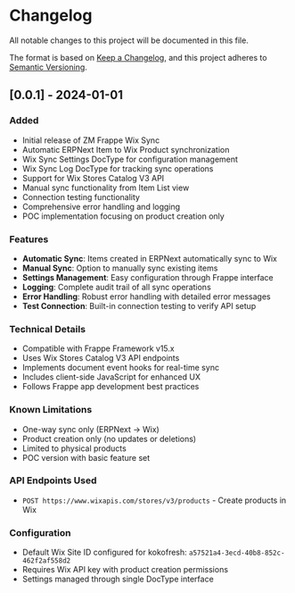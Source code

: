 # Changelog

All notable changes to this project will be documented in this file.

The format is based on [Keep a Changelog](https://keepachangelog.com/en/1.0.0/),
and this project adheres to [Semantic Versioning](https://semver.org/spec/v2.0.0.html).

## [0.0.1] - 2024-01-01

### Added
- Initial release of ZM Frappe Wix Sync
- Automatic ERPNext Item to Wix Product synchronization
- Wix Sync Settings DocType for configuration management
- Wix Sync Log DocType for tracking sync operations
- Support for Wix Stores Catalog V3 API
- Manual sync functionality from Item List view
- Connection testing functionality
- Comprehensive error handling and logging
- POC implementation focusing on product creation only

### Features
- **Automatic Sync**: Items created in ERPNext automatically sync to Wix
- **Manual Sync**: Option to manually sync existing items
- **Settings Management**: Easy configuration through Frappe interface
- **Logging**: Complete audit trail of all sync operations
- **Error Handling**: Robust error handling with detailed error messages
- **Test Connection**: Built-in connection testing to verify API setup

### Technical Details
- Compatible with Frappe Framework v15.x
- Uses Wix Stores Catalog V3 API endpoints
- Implements document event hooks for real-time sync
- Includes client-side JavaScript for enhanced UX
- Follows Frappe app development best practices

### Known Limitations
- One-way sync only (ERPNext → Wix)
- Product creation only (no updates or deletions)
- Limited to physical products
- POC version with basic feature set

### API Endpoints Used
- `POST https://www.wixapis.com/stores/v3/products` - Create products in Wix

### Configuration
- Default Wix Site ID configured for kokofresh: `a57521a4-3ecd-40b8-852c-462f2af558d2`
- Requires Wix API key with product creation permissions
- Settings managed through single DocType interface
